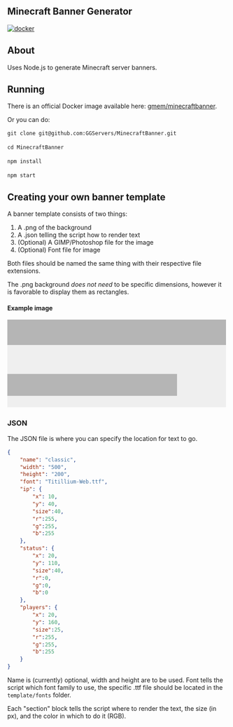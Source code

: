 Minecraft Banner Generator
---

[![docker](https://img.shields.io/badge/docker-latest-blue.svg)](https://hub.docker.com/r/gmem/minecraftbanner/)

## About

Uses Node.js to generate Minecraft server banners.

## Running

There is an official Docker image available here: [gmem/minecraftbanner](https://hub.docker.com/r/gmem/minecraftbanner/).

Or you can do:

```
git clone git@github.com:GGServers/MinecraftBanner.git

cd MinecraftBanner

npm install

npm start
```

## Creating your own banner template

A banner template consists of two things:

1. A .png of the background
2. A .json telling the script how to render text
3. (Optional) A GIMP/Photoshop file for the image
4. (Optional) Font file for image

Both files should be named the same thing with their respective file extensions.

The .png background _does not need_ to be specific dimensions, however it is
favorable to display them as rectangles.

#### Example image

![Example](https://raw.githubusercontent.com/GGServers/MinecraftBanner/v1/src/template/image/classic.png)

### JSON

The JSON file is where you can specify the location for text to go.

```json
{
    "name": "classic",
    "width": "500",
    "height": "200",
    "font": "Titillium-Web.ttf",
    "ip": {
        "x": 10,
        "y": 40,
        "size":40,
        "r":255,
        "g":255,
        "b":255
    },
    "status": {
        "x": 20,
        "y": 110,
        "size":40,
        "r":0,
        "g":0,
        "b":0
    },
    "players": {
        "x": 20,
        "y": 160,
        "size":25,
        "r":255,
        "g":255,
        "b":255
    }
}

```

Name is (currently) optional, width and height are to be used. Font tells the script which font family to use, the specific .ttf file should be located in the `template/fonts` folder.

Each "section" block tells the script where to render the text, the size (in px), and the color in which to do it (RGB).
